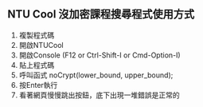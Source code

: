## NTU Cool 沒加密課程搜尋程式使用方式
1. 複製程式碼
2. 開啟NTUCool
3. 開啟Console (F12 or Ctrl-Shift-I or Cmd-Option-I)
4. 貼上程式碼
5. 呼叫函式 noCrypt(lower_bound, upper_bound);
6. 按Enter執行
7. 看著網頁慢慢跳出按鈕，底下出現一堆錯誤是正常的
